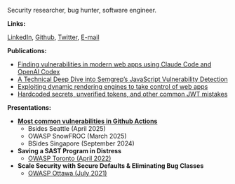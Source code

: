 Security researcher, bug hunter, software engineer.

**Links:**
<div>
	<a href="https://www.linkedin.com/in/vasilii-ermilov/" target="_blank" rel=”noopener”>LinkedIn</a></li>,  <a href="https://github.com/inkz" target="_blank" rel=”noopener”>Github</a></li>, <a href="https://twitter.com/ermil0v" target="_blank" rel=”noopener”>Twitter</a></li>, <a href="mailto:vasilii.a.ermilov@gmail.com" target="_blank" rel=”noopener”>E-mail</a>
</div>

**Publications:**

<ul>
  <li>
		<a href="https://semgrep.dev/blog/2025/finding-vulnerabilities-in-modern-web-apps-using-claude-code-and-openai-codex/" target="_blank" rel=”noopener”>
			Finding vulnerabilities in modern web apps using Claude Code and OpenAI Codex
		</a>
	</li>
  <li>
		<a href="https://semgrep.dev/blog/2025/a-technical-deep-dive-into-semgreps-javascript-vulnerability-detection/" target="_blank" rel=”noopener”>
			A Technical Deep Dive into Semgrep’s JavaScript Vulnerability Detection
		</a>
	</li>
	<li>
		<a href="https://semgrep.dev/blog/2020/exploiting-dynamic-rendering-engines-to-take-control-of-web-apps/" target="_blank" rel=”noopener”>
			Exploiting dynamic rendering engines to take control of web apps
		</a>
	</li>
	<li>
		<a href="https://semgrep.dev/blog/2020/hardcoded-secrets-unverified-tokens-and-other-common-jwt-mistakes/" target="_blank" rel=”noopener”>
			Hardcoded secrets, unverified tokens, and other common JWT mistakes
		</a>
	</li>
</ul>


**Presentations:**

<ul>
	<li>
		<a href="https://ermilov.dev/bsides2025" target="_blank" rel=”noopener”>
			<strong>Most common vulnerabilities in Github Actions</strong>
		</a>
		<ul>
			<li>
				Bsides Seattle (April 2025)
			</li>
			<li>
				OWASP SnowFROC (March 2025)
			</li>
			<li>
				BSides Singapore (September 2024)
			</li>
		</ul>
	</li>
	<li>
		<strong>Saving a SAST Program in Distress</strong>
		<ul>
			<li>
			<a href="https://www.youtube.com/live/RL-TYdj2QYE?si=qii81p0kpC7oE5tI" target="_blank" rel=”noopener”>
				OWASP Toronto (April 2022)
			</a>
			</li>
		</ul>
	</li>
	<li>
		<strong>Scale Security with Secure Defaults & Eliminating Bug Classes</strong>
		<ul>
			<li>
				<a href="https://www.youtube.com/live/Y54jVUBG7ks?si=CKNbaMO1lAyxrp4R" target="_blank" rel=”noopener”>
					OWASP Ottawa (July 2021)
				</a>
			</li>
		</ul>
	</li>
</ul>
